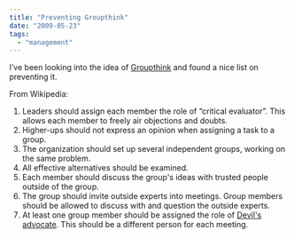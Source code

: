 ```yaml
---
title: "Preventing Groupthink"
date: "2009-05-23"
tags: 
  - "management"
---
```


I’ve been looking into the idea of [Groupthink](http://en.wikipedia.org/wiki/Groupthink#prevent) and found a nice list on preventing it.

From Wikipedia:

1. Leaders should assign each member the role of “critical evaluator”. This allows each member to freely air objections and doubts.
2. Higher-ups should not express an opinion when assigning a task to a group.
3. The organization should set up several independent groups, working on the same problem.
4. All effective alternatives should be examined.
5. Each member should discuss the group's ideas with trusted people outside of the group.
6. The group should invite outside experts into meetings. Group members should be allowed to discuss with and question the outside experts.
7. At least one group member should be assigned the role of [Devil's advocate](http://en.wikipedia.org/wiki/Devil%27s_advocate). This should be a different person for each meeting.
